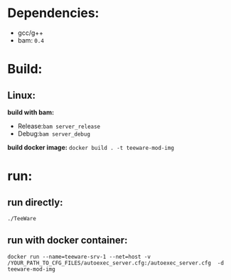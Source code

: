 # Dependencies:

* gcc/g++
* bam: `0.4`

# Build:
## Linux:
__build with bam:__
* Release:`bam server_release`
* Debug:`bam server_debug`

__build docker image:__
`docker build . -t teeware-mod-img`

# run:
## run directly:

	./TeeWare

## run with docker container:

	docker run --name=teeware-srv-1 --net=host -v /YOUR_PATH_TO_CFG_FILES/autoexec_server.cfg:/autoexec_server.cfg  -d teeware-mod-img
